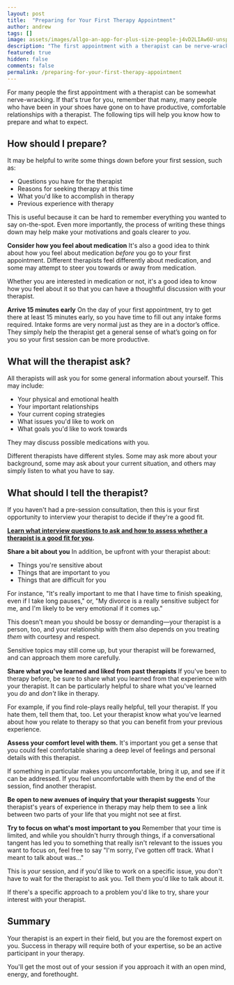 ```yaml
---
layout: post
title:  "Preparing for Your First Therapy Appointment"
author: andrew
tags: []
image: assets/images/allgo-an-app-for-plus-size-people-j4vD2LIAw6U-unsplash2.jpg
description: "The first appointment with a therapist can be nerve-wracking. Know how to prepare, what questions will be asked and what to ask yourself, and how to get off to a productive start."
featured: true
hidden: false
comments: false
permalink: /preparing-for-your-first-therapy-appointment
---
```


For many people the first appointment with a therapist can be somewhat nerve-wracking. If that's true for you, remember that many, many people who have been in your shoes have gone on to have productive, comfortable relationships with a therapist. The following tips will help you know how to prepare and what to expect.

## How should I prepare?

It may be helpful to write some things down before your first session, such as:
  - Questions you have for the therapist
  - Reasons for seeking therapy at this time
  - What you'd like to accomplish in therapy
  - Previous experience with therapy

This is useful because it can be hard to remember everything you wanted to say on-the-spot. Even more importantly, the process of writing these things down may help make your motivations and goals clearer to _you_.

**Consider how you feel about medication**
It's also a good idea to think about how you feel about medication _before_ you go to your first appointment. Different therapists feel differently about medication, and some may attempt to steer you towards or away from medication.

Whether you are interested in medication or not, it's a good idea to know how you feel about it so that you can have a thoughtful discussion with your therapist.

**Arrive 15 minutes early**
On the day of your first appointment, try to get there at least 15 minutes early, so you have time to fill out any intake forms required. Intake forms are very normal just as they are in a doctor’s office. They simply help the therapist get a general sense of what’s going on for you so your first session can be more productive.

## What will the therapist ask?

All therapists will ask you for some general information about yourself. This may include:
  - Your physical and emotional health
  - Your important relationships
  - Your current coping strategies
  - What issues you'd like to work on
  - What goals you'd like to work towards

They may discuss possible medications with you.

Different therapists have different styles. Some may ask more about your background, some may ask about your current situation, and others may simply listen to what you have to say.

## What should I tell the therapist?
If you haven't had a pre-session consultation, then this is your first opportunity to interview your therapist to decide if they're a good fit.

**[Learn what interview questions to ask and how to assess whether a therapist is a good fit for you](https://blog.uplift.app/selecting-the-right-therapist#interview-the-therapists).**

**Share a bit about you**
In addition, be upfront with your therapist about:
  - Things you're sensitive about
  - Things that are important to you
  - Things that are difficult for you

For instance, "It's really important to me that I have time to finish speaking, even if I take long pauses," or, "My divorce is a really sensitive subject for me, and I'm likely to be very emotional if it comes up."

This doesn't mean you should be bossy or demanding—your therapist is a person, too, and your relationship with them also depends on you treating _them_ with courtesy and respect.

Sensitive topics may still come up, but your therapist will be forewarned, and can approach them more carefully.

**Share what you've learned and liked from past therapists**
If you've been to therapy before, be sure to share what you learned from that experience with your therapist. It can be particularly helpful to share what you've learned you _do_ and _don't_ like in therapy.

For example, if you find role-plays really helpful, tell your therapist. If you hate them, tell them that, too. Let your therapist know what you've learned about how you relate to therapy so that you can benefit from your previous experience.

**Assess your comfort level with them.**
It's important you get a sense that you could feel comfortable sharing a deep level of feelings and personal details with this therapist.

If something in particular makes you uncomfortable, bring it up, and see if it can be addressed. If you feel uncomfortable with them by the end of the session, find another therapist.

**Be open to new avenues of inquiry that your therapist suggests**
Your therapist's years of experience in therapy may help them to see a link between two parts of your life that you might not see at first.

**Try to focus on what's most important to you**
Remember that your time is limited, and while you shouldn't hurry through things, if a conversational tangent has led you to something that really isn't relevant to the issues you want to focus on, feel free to say "I'm sorry, I've gotten off track. What I meant to talk about was..."

This is _your_ session, and if you'd like to work on a specific issue, you don't have to wait for the therapist to ask you. Tell them you'd like to talk about it.

If there's a specific approach to a problem you'd like to try, share your interest with your therapist.

## Summary
Your therapist is an expert in their field, but you are the foremost expert on you. Success in therapy will require both of your expertise, so be an active participant in your therapy.

You'll get the most out of your session if you approach it with an open mind, energy, and forethought.
